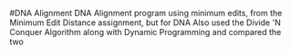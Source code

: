 #DNA Alignment
DNA Alignment program using minimum edits, from the Minimum Edit Distance assignment, but for DNA
Also used the Divide 'N Conquer Algorithm along with Dynamic Programming and compared the two
